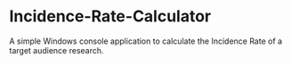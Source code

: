 # Incidence-Rate-Calculator

A simple Windows console application to calculate the Incidence Rate of a target audience research.
